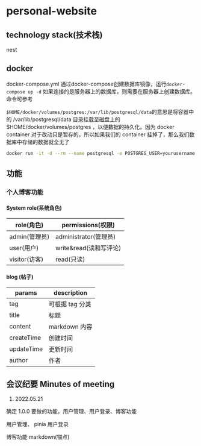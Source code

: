 # personal-website

## technology stack(技术栈)

nest
## docker 

docker-compose.yml  通过docker-compose创建数据库镜像，运行`docker-compose up -d`
如果连接的是服务器上的数据库，则需要在服务器上创建数据库。命令可参考

`$HOME/docker/volumes/postgres:/var/lib/postgresql/data`的意思是将容器中的 /var/lib/postgresql/data 目录挂载至磁盘上的 $HOME/docker/volumes/postgres ，以便数据的持久化。因为 docker container 对于改动只是暂存的，所以如果我们的 container 挂掉了，那么我们数据库中存储的数据就全无了

```sh
docker run -it -d --rm --name postgresql -e POSTGRES_USER=yourusername -e POSTGRES_DB=yourdbname  -e POSTGRES_PASSWORD=yourpassword -p 5432:5432 -v $HOME/docker/volumes/postgres:/var/lib/postgresql/data  postgres
```

## 功能

### 个人博客功能

#### System role(系统角色)

| role(角色)    | permissions(权限)      |
| ------------- | ---------------------- |
| admin(管理员) | administrator(管理员)  |
| user(用户)    | write&read(读和写评论) |
| visitor(访客) | read(只读)             |

#### blog (帖子)

| params     | description     |
| ---------- | --------------- |
| tag        | 可根据 tag 分类 |
| title      | 标题            |
| content    | markdown 内容   |
| createTime | 创建时间        |
| updateTime | 更新时间        |
| author     | 作者            |

## 会议纪要 Minutes of meeting

1. 2022.05.21

确定 1.0.0 要做的功能，用户管理、用户登录、博客功能

用户管理、
pinia 用户登录

博客功能
markdown(锚点)
